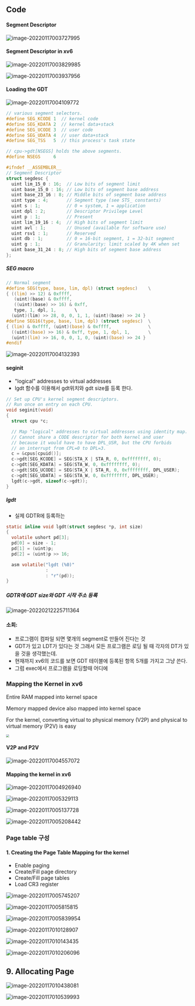 ## Code

#### Segment Descriptor

![image-20220117003727995](img/image-20220117003727995.png)



#### Segment Descriptor in xv6

![image-20220117003829985](img/image-20220117003829985.png)



![image-20220117003937956](img/image-20220117003937956.png)



#### Loading the GDT

![image-20220117004109772](img/image-20220117004109772.png)



```c
// various segment selectors.
#define SEG_KCODE 1  // kernel code
#define SEG_KDATA 2  // kernel data+stack
#define SEG_UCODE 3  // user code
#define SEG_UDATA 4  // user data+stack
#define SEG_TSS   5  // this process's task state

// cpu->gdt[NSEGS] holds the above segments.
#define NSEGS     6

#ifndef __ASSEMBLER__
// Segment Descriptor
struct segdesc {
  uint lim_15_0 : 16;  // Low bits of segment limit
  uint base_15_0 : 16; // Low bits of segment base address
  uint base_23_16 : 8; // Middle bits of segment base address
  uint type : 4;       // Segment type (see STS_ constants)
  uint s : 1;          // 0 = system, 1 = application
  uint dpl : 2;        // Descriptor Privilege Level
  uint p : 1;          // Present
  uint lim_19_16 : 4;  // High bits of segment limit
  uint avl : 1;        // Unused (available for software use)
  uint rsv1 : 1;       // Reserved
  uint db : 1;         // 0 = 16-bit segment, 1 = 32-bit segment
  uint g : 1;          // Granularity: limit scaled by 4K when set
  uint base_31_24 : 8; // High bits of segment base address
};
```

##### SEG macro

```c
// Normal segment
#define SEG(type, base, lim, dpl) (struct segdesc)    \
{ ((lim) >> 12) & 0xffff, 
   (uint)(base) & 0xffff, 
   ((uint)(base) >> 16) & 0xff, 
   type, 1, dpl, 1,       \
  (uint)(lim) >> 28, 0, 0, 1, 1, (uint)(base) >> 24 }
#define SEG16(type, base, lim, dpl) (struct segdesc)  \
{ (lim) & 0xffff, (uint)(base) & 0xffff,              \
  ((uint)(base) >> 16) & 0xff, type, 1, dpl, 1,       \
  (uint)(lim) >> 16, 0, 0, 1, 0, (uint)(base) >> 24 }
#endif
```





![image-20220117004132393](img/image-20220117004132393.png)



#### seginit

* "logical" addresses to virtual addresses 
* lgdt 함수를 이용해서 gdt위치와 gdt size를 등록 한다. 

```c
// Set up CPU's kernel segment descriptors.
// Run once on entry on each CPU.
void seginit(void)
{
  struct cpu *c;

  // Map "logical" addresses to virtual addresses using identity map.
  // Cannot share a CODE descriptor for both kernel and user
  // because it would have to have DPL_USR, but the CPU forbids
  // an interrupt from CPL=0 to DPL=3.
  c = &cpus[cpuid()];
  c->gdt[SEG_KCODE] = SEG(STA_X | STA_R, 0, 0xffffffff, 0);
  c->gdt[SEG_KDATA] = SEG(STA_W, 0, 0xffffffff, 0);
  c->gdt[SEG_UCODE] = SEG(STA_X | STA_R, 0, 0xffffffff, DPL_USER);
  c->gdt[SEG_UDATA] = SEG(STA_W, 0, 0xffffffff, DPL_USER);
  lgdt(c->gdt, sizeof(c->gdt));
}
```



##### lgdt

* 실제 GDTR에 등록하는 

```c
static inline void lgdt(struct segdesc *p, int size)
{
  volatile ushort pd[3];
  pd[0] = size - 1;
  pd[1] = (uint)p;
  pd[2] = (uint)p >> 16;

  asm volatile("lgdt (%0)"
               :
               : "r"(pd));
}
```





#####  GDTR에 GDT size와 GDT 시작 주소 등록

![image-20220212225711364](C:\code\lk\07.memory_management\img\image-20220212225711364.png)



#### 소회:

* 프로그램이 컴파일 되면 몇개의 segment로 만들어 진다는 것
* GDT가 있고 LDT가 있다는 것 그래서 모든 프로그램은 로딩 될 때 각자의  DT가 있을 것을 생각했는데.
* 현재까지 xv6의 코드를 보면 GDT 테이블에 등록된 항목 5개를 가지고 그냥 쓴다.
* 그럼 exec에서 프로그램을 로딩할때 어디에 



### Mapping the Kernel in xv6



Entire RAM mapped into kernel space 

Memory mapped device also mapped into kernel space 

For the kernel, converting virtual to physical memory (V2P) and physical to virtual memory (P2V) is easy 

<img src="img/image-20220117004402372.png"  style="zoom:50%;" />



#### V2P and P2V

![image-20220117004557072](img/image-20220117004557072.png)



#### Mapping the kernel in xv6

![image-20220117004926940](img/image-20220117004926940.png)



![image-20220117005329113](img/image-20220117005329113.png)



![image-20220117005137728](img/image-20220117005137728.png)



![image-20220117005208442](img/image-20220117005208442.png)



### Page table 구성

#### 1. Creating the Page Table Mapping for the kernel

* Enable paging
* Create/Fill page directory
* Create/Fill page tables
* Load CR3 register 





![image-20220117005745207](img/image-20220117005745207.png)



![image-20220117005815815](img/image-20220117005815815.png)



![image-20220117005839954](img/image-20220117005839954.png)



![image-20220117010128907](img/image-20220117010128907.png)



![image-20220117010143435](img/image-20220117010143435.png)



![image-20220117010206096](img/image-20220117010206096.png)



## 9. Allocating Page



![image-20220117010438081](img/image-20220117010438081.png)





![image-20220117010539993](img/image-20220117010539993.png)
